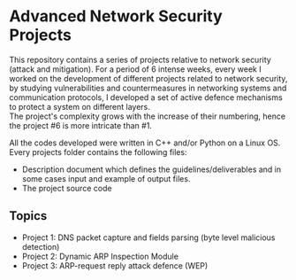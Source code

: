 # Advanced Network Security Projects
This repository contains a series of projects relative to network security (attack and mitigation).
For a period of 6 intense weeks, every week I worked on the development of different projects related to network security, by studying vulnerabilities and countermeasures in networking systems and communication protocols, I developed a set of active defence mechanisms to protect a system on different layers.  
The project's complexity grows with the increase of their numbering, hence the project #6 is more intricate than #1.

All the codes developed were written in C++ and/or Python on a Linux OS.  
Every projects folder contains the following files:
- Description document which defines the guidelines/deliverables and in some cases input and example of output files.
- The project source code

## Topics
- Project 1: DNS packet capture and fields parsing (byte level malicious detection)
- Project 2: Dynamic ARP Inspection Module
- Project 3: ARP-request reply attack defence (WEP)
